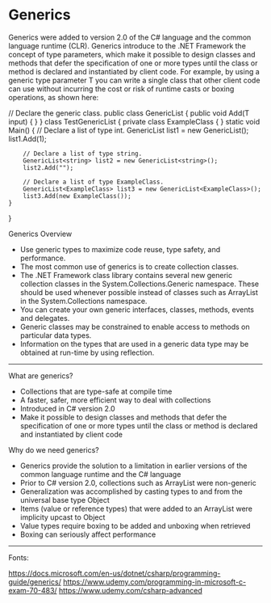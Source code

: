 ﻿# Generics

Generics were added to version 2.0 of the C# language and the common language runtime (CLR). Generics introduce to the .NET Framework the concept of type
parameters, which make it possible to design classes and methods that defer the specification of one or more types until the class or method is declared
and instantiated by client code. For example, by using a generic type parameter T you can write a single class that other client code can use without
incurring the cost or risk of runtime casts or boxing operations, as shown here:

// Declare the generic class.
public class GenericList<T>
{
    public void Add(T input) { }
}
class TestGenericList
{
    private class ExampleClass { }
    static void Main()
    {
        // Declare a list of type int.
        GenericList<int> list1 = new GenericList<int>();
        list1.Add(1);

        // Declare a list of type string.
        GenericList<string> list2 = new GenericList<string>();
        list2.Add("");

        // Declare a list of type ExampleClass.
        GenericList<ExampleClass> list3 = new GenericList<ExampleClass>();
        list3.Add(new ExampleClass());
    }
}


Generics Overview
- Use generic types to maximize code reuse, type safety, and performance.
- The most common use of generics is to create collection classes.
- The .NET Framework class library contains several new generic collection classes in the System.Collections.Generic namespace. These should be used whenever possible instead of classes such as ArrayList in the System.Collections namespace.
- You can create your own generic interfaces, classes, methods, events and delegates.
- Generic classes may be constrained to enable access to methods on particular data types.
- Information on the types that are used in a generic data type may be obtained at run-time by using reflection.

-------------------------------------------------------------------------------------------------------------


What are generics?
- Collections that are type-safe at compile time
- A faster, safer, more efficient way to deal with collections
- Introduced in C# version 2.0
- Make it possible to design classes and methods that defer the specification of one or more types until the class or method is declared and instantiated by client code

Why do we need generics?
- Generics provide the solution to a limitation in earlier versions of the common language runtime and the C# language
- Prior to C# version 2.0, collections such as ArrayList were non-generic
- Generalization was accomplished by casting types to and from the universal base type Object
- Items (value or reference types) that were added to an ArrayList were implicity upcast to Object
- Value types require boxing to be added and unboxing when retrieved
- Boxing can seriously affect performance



-------------------------------------------------------------------------------------------------------------
Fonts:

https://docs.microsoft.com/en-us/dotnet/csharp/programming-guide/generics/
https://www.udemy.com/programming-in-microsoft-c-exam-70-483/
https://www.udemy.com/csharp-advanced